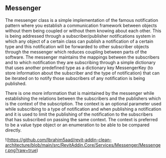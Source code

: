 
## Messenger

The messenger class is a simple implementation of the famous notification pattern where you establish a 
communication framework between objects without them being coupled or without them knowing about each other.
This is being addressed through a subscriber/publisher notifications system in which any object of a certain
class can publish a notification of a certain type and this notification will be forwarded to other subscriber
objects through the messenger which reduces coupling between parts of the software. The messenger maintains the 
mappings between the subscribers and to which notification they are subscribing through a simple dictionary that 
uses another predefined type as a dictionary key MessengerKey (to store information about the subscriber and the 
type of notification) that can be iterated on to notify those subscribers of any notification is being published.  

There is one more information that is maintained by the messenger while establishing the relations between the 
subscribers and the publishers which is the context of the subscription. The context is an optional parameter 
used while subscribing to a type of notification and when publishing a notification and it is used to 
limit the publishing of the notification to the subscribers that has subscribed on passing the same 
context. The context is preferred to be a value type object or an enumeration to be able to be compared
directly.

!(https://github.com/Ibrahim5aad/revit-addin-clean-architecture/blob/main/src/RevitAddin.Core/Services/Messenger/Messenger.png?raw=true)
